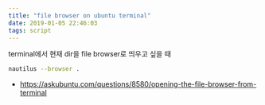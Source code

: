 ```yaml
---
title: "file browser on ubuntu terminal"
date: 2019-01-05 22:46:03
tags: script
---
```


terminal에서 현재 dir을 file browser로 띄우고 싶을 때

``` sh
nautilus --browser .
```

* https://askubuntu.com/questions/8580/opening-the-file-browser-from-terminal
